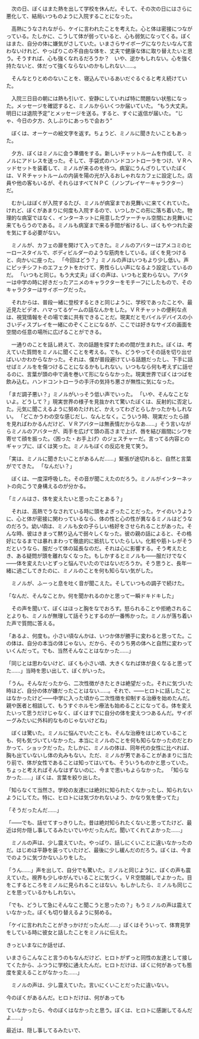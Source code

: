 　次の日、ぼくはまた熱を出して学校を休んだ。そして、その次の日にはさらに悪化して、結局いつものように入院することになった。

　高熱にうなされながら、ケイに言われたことを考えた。心と体は密接につながっている。たしかに、こうして体が弱っていると、心も弱気になってくる。ぼくはまた、自分の体に嫌気がさしていた。いまさらサイボーグになりたいなんて言わないけれど、やっぱりこの不自由な体を、丈夫で健康な体に取り替えたいと思う。そうすれば、心も強くなれるだろうか？　いや、逆かもしれない。心を強く持たないと、体だって強くならないのかもしれない……。

　そんなとりとめのないことを、寝込んでいるあいだぐるぐると考え続けていた。

　入院三日目の朝には熱も引いて、安静にしていれば特に問題ない状態になった。メッセージを確認すると、ミノルからいくつか届いていた。
“もう大丈夫。明日には退院予定”とメッセージを送る。すると、すぐに返信が届いた。
“じゃ、今日の夕方、久しぶりにあっちで会おう”

　ぼくは、オーケーの絵文字を返す。ちょうど、ミノルに聞きたいこともあった。

　夕方、ぼくはミノルに会う準備をする。新しいチャットルームを作成して、ミノルにアドレスを送った。そして、手袋式のハンドコントローラをつけ、ＶＲヘッドセットを装着して、ミノルが来るのを待つ。病室にうんざりしていたぼくは、ＶＲチャットルームの内装を陽の光が入るおしゃれなカフェに設定した。店員や他の客もいるが、それらはすべてＮＰＣ（ノンプレイヤーキャラクター）だ。

　むかしはぼくが入院するたび、ミノルが病室までお見舞いに来てくれていた。けれど、ぼくがあまりに何度も入院するので、いつしかこの形に落ち着いた。物理的な病室ではなく、インターネットに用意したヴァーチャル空間にお見舞いに来てもらうのである。ミノルも病室まで来る手間が省けるし、ぼくもやつれた姿を気にする必要がない。

　ミノルが、カフェの扉を開けて入ってきた。ミノルのアバターはアメコミのヒーロースタイルで、ボディビルダーのような筋肉をしている。ぼくを見つけると、向かいに座った。
「今回はどう？」ミノルの声はいつもより少し低い。声にピッチシフトのエフェクトをかけて、男性らしい声になるよう設定しているのだ。
「いつもと同じ。もう大丈夫」ぼくの声は、いつもと変わらない。アバターは中学の時に好きだったアニメのキャラクターをモチーフにしたもので、そのキャラクターはサイボーグだった。

　それからは、普段一緒に登校するときと同じように、学校であったことや、最近見たビデオ、ハマってるゲームの話なんかをした。ＶＲチャットの便利な点は、視覚情報をその場で楽に共有できることだ。現実だとモバイルデバイスの小さいディスプレイを一緒にのぞくことになるが、ここでは好きなサイズの画面を空間の任意の場所に広げることができる。

　一通りのことを話し終えて、次の話題を探すための間が生まれた。ぼくは、考えていた質問をミノルに聞くことを考える。でも、どうやってその話を切り出せばいいかわからなかった。それは、僕が普段避けている話題だったし、下手に話せばミノルをを傷つけることになるかもしれない。いつもなら何も考えずに話せるのに、言葉が頭の中で渦を巻いて形にならなかった。現実世界でぼくはつばを飲み込む。ハンドコントローラの手汗の気持ち悪さが無性に気になった。

「まだ調子悪い？」ミノルがいっそう低い声でいった。
「いや、そんなことないよ。どうして？」現実世界の様子を見抜かれて驚いたぼくは、反射的に否定した。元気に聞こえるように努めたけれど、かえってわざとらしかったかもしれない。
「どこかうわの空な感じだし、なんとなく。こういう時、現実だったら顔を見ればわかるんだけど、ＶＲアバターは無表情だからなあ……」そう言いながらミノルのアバターが、両手を広げて頭の高さまで上げ、唇を結び眉間にシワを寄せて顔を振った。〈困った・お手上げ〉のジェスチャーだ。言ってる内容とのギャップに、ぼくは笑った。ミノルもぼくの反応を見て笑う。

「実は、ミノルに聞きたいことがあるんだ……」緊張が途切れると、自然と言葉がでてきた。
「なんだい？」

　ぼくは、一度深呼吸した。その音が聞こえたのだろう。ミノルがインターネットの向こうで身構えるのが分かる。

「ミノルはさ、体を変えたいと思ったことある？」

　それは、高熱でうなされている時に頭をよぎったことだった。ケイのいうように、心と体が密接に関わっているなら、体の性と心の性が異なるミノルはどうなのだろう。幼い頃は、ミノルも女の子らしい格好をさせられることがあった。そんな時、彼はきまって黙り込んで弱々しくなった。彼の親の話によると、その格好になるまでは暴れまわって徹底的に抵抗していたらしい。化粧や筋トレがそうだというなら、服だって体の延長なのだ。それは心に影響する。そう考えたとき、ある疑問が頭を離れなくなった。もしかするとミノルも――服だけでなく――体を変えたいとずっと悩んでいたのではないだろうか。そう思うと、長年一緒に過ごしてきたのに、ミノルのことを何も知らない気がした。

　ミノルが、ふーっと息を吐く音が聞こえた。そしていつもの調子で続けた。

「なんだ、そんなことか。何を聞かれるのかと思って一瞬ドキドキした」

　その声を聞いて、ぼくはほっと胸をなでおろす。怒られることや拒絶されることよりも、ミノルが無理して話そうとするのが一番怖かった。ミノルが落ち着いた声で質問に答える。

「あるよ、何度も。小さい頃なんかは、いつか体が勝手に変わると思ってた。この体は、自分の本当の体じゃない。だから、そのうち男の体へと自然に変わっていくんだって。でも、当然そんなことはなかった……」

「同じとは思わないけど、ぼくも小さい頃、大きくなれば体が良くなると思ってた……」当時を思い出して、ぼくがいった。

「うん。そんなだったから、二次性徴がきたときは絶望だった。それに気づいた時ほど、自分の体が嫌だったことはない……。それで、――ヒロトに話したことはなかったけど――中学に入った頃から二次性徴を抑制する治療を始めたんだ。親や医者と相談して、もうすぐホルモン療法も始めることになってる。体を変えたいって思うだけじゃなく、ぼくはすでに自分の体を変えつつあるんだ。サイボーグみたいに外科的なものじゃないけどね」

　ぼくは驚いた。ミノルに悩んでいたことも、そんな治療をはじめていることも、何も気づいていなかった。本当にミノルのことを何も知らなかったのだとわかって、ショックだった。たしかに、ミノルの体は、同年代の女性に比べれば、胸も出ていないし体の丸みもない。ただ、ミノルが男であることがあまりに当たり前で、体が女性であることは知ってはいても、そういうものかと思っていた。ちょっと考えればそんなはずないのに、今まで思いもよらなかった。
「知らなかった……」ぼくは、言葉を絞り出した。

「知らなくて当然さ。学校の友達には絶対に知られたくなかったし、知られないようにしてた。特に、ヒロトには気づかれないよう、かなり気を使ってた」

「そうだったんだ……」

「――でも、話せてすっきりした。昔は絶対知られたくないと思ってたけど、最近は何か隠し事してるみたいでいやだったんだ。聞いてくれてよかった……」

　ミノルの声は、少し震えていた。やっぱり、話しにくいことに違いなかったのだ。はじめは平静を装っていたけど、最後に少し緩んだのだろう。ぼくは、今までのように気づかないふりをした。

「うん……」声を出して、自分でも驚いた。ミノルと同じように、ぼくの声も震えていた。視界も少しゆがんでいることに気づく。ＶＲ空間越しでよかった。目をこするところをミノルに見られることはない。もしかしたら、ミノルも同じことを思っているかもしれない。

「でも、どうして急にそんなこと聞こうと思ったの？」もうミノルの声は震えていなかった。ぼくも切り替えるように努める。

「ケイに言われたことがきっかけだったんだ……」ぼくはそういって、体育見学をしている時に彼女と話したことをミノルに伝えた。

きっといまなにか話せば、

いまさらこんなこと言うのもなんだけど、ヒロトがずっと同性の友達として接してくたから、ふつうに学校に通えたんだ。ヒロトだけは、ぼくに何があっても態度を変えることがなかった……」

　ミノルの声は、少し震えていた。言いにくいことだったに違いない。

今のぼくがあるんだ。ヒロトだけは、何があっても

ていなかったら、今のぼくはなかったと思う。ぼくは、ヒロトに感謝してるんだよ……」

最近は、隠し事してるみたいで、
